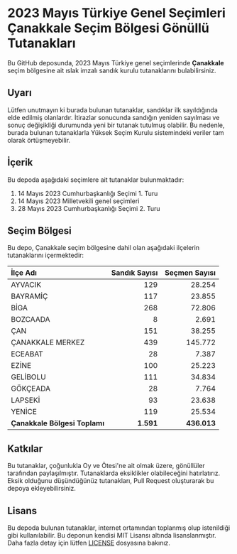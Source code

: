# 2023 Mayıs Türkiye Genel Seçimleri Çanakkale Seçim Bölgesi Gönüllü Tutanakları

Bu GitHub deposunda, 2023 Mayıs Türkiye genel seçimlerinde **Çanakkale** seçim bölgesine ait ıslak imzalı sandık kurulu tutanaklarını bulabilirsiniz.

## Uyarı

Lütfen unutmayın ki burada bulunan tutanaklar, sandıklar ilk sayıldığında elde edilmiş olanlardır. İtirazlar sonucunda sandığın yeniden sayılması ve sonuç değişikliği durumunda yeni bir tutanak tutulmuş olabilir. Bu nedenle, burada bulunan tutanaklarla Yüksek Seçim Kurulu sistemindeki veriler tam olarak örtüşmeyebilir.

## İçerik

Bu depoda aşağıdaki seçimlere ait tutanaklar bulunmaktadır:

1. 14 Mayıs 2023 Cumhurbaşkanlığı Seçimi 1. Turu
2. 14 Mayıs 2023 Milletvekili genel seçimleri
3. 28 Mayıs 2023 Cumhurbaşkanlığı Seçimi 2. Turu

## Seçim Bölgesi

Bu depo, Çanakkale seçim bölgesine dahil olan aşağıdaki ilçelerin tutanaklarını içermektedir:

| İlçe Adı | Sandık Sayısı | Seçmen Sayısı |
| :------- | ------------: | ------------: |
 | AYVACIK  |          129  |       28.254  | 
 | BAYRAMİÇ  |          117  |       23.855  | 
 | BİGA  |          268  |       72.806  | 
 | BOZCAADA  |            8  |        2.691  | 
 | ÇAN  |          151  |       38.255  | 
 | ÇANAKKALE MERKEZ  |          439  |      145.772  | 
 | ECEABAT  |           28  |        7.387  | 
 | EZİNE  |          100  |       25.223  | 
 | GELİBOLU  |          111  |       34.834  | 
 | GÖKÇEADA  |           28  |        7.764  | 
 | LAPSEKİ  |           93  |       23.638  | 
 | YENİCE  |          119  |       25.534  |
| **Çanakkale Bölgesi Toplamı**  |  **1.591**  |  **436.013**  |

## Katkılar

Bu tutanaklar, çoğunlukla Oy ve Ötesi'ne ait olmak üzere, gönüllüler tarafından paylaşılmıştır. Tutanaklarda eksiklikler olabileceğini hatırlatırız. Eksik olduğunu düşündüğünüz tutanakları, Pull Request oluşturarak bu depoya ekleyebilirsiniz.

## Lisans

Bu depoda bulunan tutanaklar, internet ortamından toplanmış olup istenildiği gibi kullanılabilir.
Bu deponun kendisi MIT Lisansı altında lisanslanmıştır. Daha fazla detay için lütfen [LICENSE](LICENSE) dosyasına bakınız.
